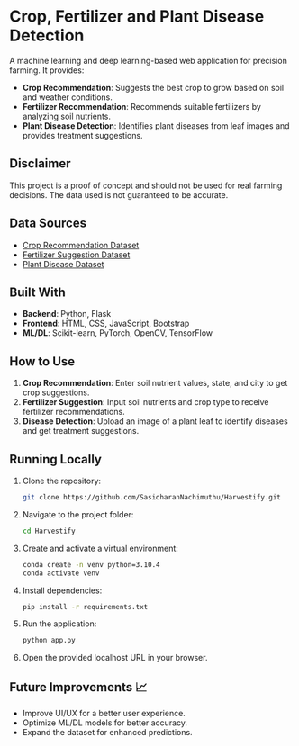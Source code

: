 # Crop, Fertilizer and Plant Disease Detection 

A machine learning and deep learning-based web application for precision farming. It provides:
- **Crop Recommendation**: Suggests the best crop to grow based on soil and weather conditions.
- **Fertilizer Recommendation**: Recommends suitable fertilizers by analyzing soil nutrients.
- **Plant Disease Detection**: Identifies plant diseases from leaf images and provides treatment suggestions.

## Disclaimer 
This project is a proof of concept and should not be used for real farming decisions. The data used is not guaranteed to be accurate.

## Data Sources 
- [Crop Recommendation Dataset](https://www.kaggle.com/atharvaingle/crop-recommendation-dataset)
- [Fertilizer Suggestion Dataset](https://github.com/Gladiator07/Harvestify/blob/master/Data-processed/fertilizer.csv)
- [Plant Disease Dataset](https://www.kaggle.com/vipoooool/new-plant-diseases-dataset)

## Built With 
- **Backend**: Python, Flask
- **Frontend**: HTML, CSS, JavaScript, Bootstrap
- **ML/DL**: Scikit-learn, PyTorch, OpenCV, TensorFlow

## How to Use 
1. **Crop Recommendation**: Enter soil nutrient values, state, and city to get crop suggestions.
2. **Fertilizer Suggestion**: Input soil nutrients and crop type to receive fertilizer recommendations.
3. **Disease Detection**: Upload an image of a plant leaf to identify diseases and get treatment suggestions.

## Running Locally 
1. Clone the repository:
   ```sh
   git clone https://github.com/SasidharanNachimuthu/Harvestify.git
   ```
2. Navigate to the project folder:
   ```sh
   cd Harvestify
   ```
3. Create and activate a virtual environment:
   ```sh
   conda create -n venv python=3.10.4
   conda activate venv
   ```
4. Install dependencies:
   ```sh
   pip install -r requirements.txt
   ```
5. Run the application:
   ```sh
   python app.py
   ```
6. Open the provided localhost URL in your browser.

## Future Improvements 📈
- Improve UI/UX for a better user experience.
- Optimize ML/DL models for better accuracy.
- Expand the dataset for enhanced predictions.


